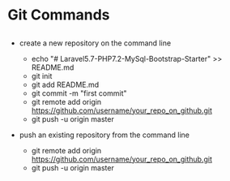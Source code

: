 # Git Commands 


## 
- create a new repository on the command line
  - echo "# Laravel5.7-PHP7.2-MySql-Bootstrap-Starter" >> README.md
  - git init
  - git add README.md
  - git commit -m "first commit"
  - git remote add origin https://github.com/username/your_repo_on_github.git
  - git push -u origin master

- push an existing repository from the command line
  - git remote add origin https://github.com/username/your_repo_on_github.git
  - git push -u origin master
